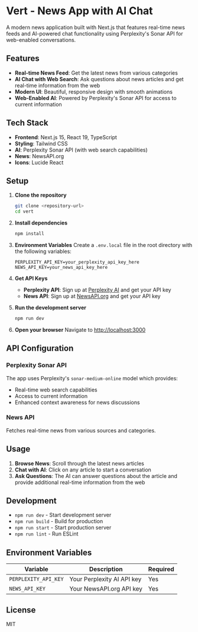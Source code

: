 # Vert - News App with AI Chat

A modern news application built with Next.js that features real-time news feeds and AI-powered chat functionality using Perplexity's Sonar API for web-enabled conversations.

## Features

- **Real-time News Feed**: Get the latest news from various categories
- **AI Chat with Web Search**: Ask questions about news articles and get real-time information from the web
- **Modern UI**: Beautiful, responsive design with smooth animations
- **Web-Enabled AI**: Powered by Perplexity's Sonar API for access to current information

## Tech Stack

- **Frontend**: Next.js 15, React 19, TypeScript
- **Styling**: Tailwind CSS
- **AI**: Perplexity Sonar API (with web search capabilities)
- **News**: NewsAPI.org
- **Icons**: Lucide React

## Setup

1. **Clone the repository**
   ```bash
   git clone <repository-url>
   cd vert
   ```

2. **Install dependencies**
   ```bash
   npm install
   ```

3. **Environment Variables**
   Create a `.env.local` file in the root directory with the following variables:
   ```env
   PERPLEXITY_API_KEY=your_perplexity_api_key_here
   NEWS_API_KEY=your_news_api_key_here
   ```

4. **Get API Keys**
   - **Perplexity API**: Sign up at [Perplexity AI](https://www.perplexity.ai/) and get your API key
   - **News API**: Sign up at [NewsAPI.org](https://newsapi.org/) and get your API key

5. **Run the development server**
   ```bash
   npm run dev
   ```

6. **Open your browser**
   Navigate to [http://localhost:3000](http://localhost:3000)

## API Configuration

### Perplexity Sonar API
The app uses Perplexity's `sonar-medium-online` model which provides:
- Real-time web search capabilities
- Access to current information
- Enhanced context awareness for news discussions

### News API
Fetches real-time news from various sources and categories.

## Usage

1. **Browse News**: Scroll through the latest news articles
2. **Chat with AI**: Click on any article to start a conversation
3. **Ask Questions**: The AI can answer questions about the article and provide additional real-time information from the web

## Development

- `npm run dev` - Start development server
- `npm run build` - Build for production
- `npm run start` - Start production server
- `npm run lint` - Run ESLint

## Environment Variables

| Variable | Description | Required |
|----------|-------------|----------|
| `PERPLEXITY_API_KEY` | Your Perplexity AI API key | Yes |
| `NEWS_API_KEY` | Your NewsAPI.org API key | Yes |

## License

MIT